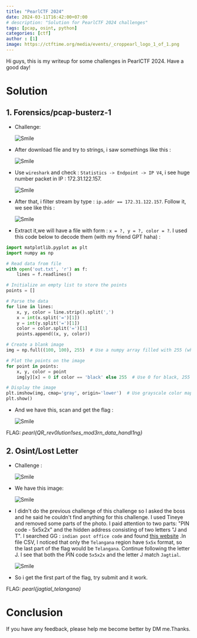 ```yaml
--- 
title: "PearlCTF 2024"
date: 2024-03-11T16:42:00+07:00
# description: "Solution for PearlCTF 2024 challenges"
tags: [pcap, osint, python]
categories: [ctf]
author : [1]
image: https://ctftime.org/media/events/_croppearl_logo_1_of_1.png
---
```


Hi guys, this is my writeup for some challenges in PearlCTF 2024. Have a good day!

# Solution

## 1. Forensics/pcap-busterz-1
- Challenge: 

    ![Smile](/assets/posts/PearlCTF/pcap-busterz-1/pcap-busterz-1.png)

- After download file and try to strings, i saw somethings like this : 

    ![Smile](/assets/posts/PearlCTF/pcap-busterz-1/image3.png)

- Use ```wireshark``` and check : ```Statistics -> Endpoint -> IP V4```, i see huge number packet in IP : 172.31.122.157.

    ![Smile](/assets/posts/PearlCTF/pcap-busterz-1/image.png)

- After that, i filter stream by type : ```ip.addr == 172.31.122.157```. Follow it, we see like this : 

    ![Smile](/assets/posts/PearlCTF/pcap-busterz-1/image4.png)

- Extract it,we will have a file with form : ``` x = ?, y = ?, color = ? ```. I used this code below to decode them (with my friend GPT haha) :

```python
import matplotlib.pyplot as plt
import numpy as np

# Read data from file
with open('out.txt', 'r') as f:
    lines = f.readlines()

# Initialize an empty list to store the points
points = []

# Parse the data
for line in lines:
    x, y, color = line.strip().split(',')
    x = int(x.split('=')[1])
    y = int(y.split('=')[1])
    color = color.split('=')[1]
    points.append((x, y, color))

# Create a blank image
img = np.full((100, 100), 255)  # Use a numpy array filled with 255 (white)

# Plot the points on the image
for point in points:
    x, y, color = point
    img[y][x] = 0 if color == 'black' else 255  # Use 0 for black, 255 for white

# Display the image
plt.imshow(img, cmap='gray', origin='lower')  # Use grayscale color map
plt.show()
```

- And we have this, scan and get the flag :

    ![Smile](/assets/posts/PearlCTF/pcap-busterz-1/image2.png)

FLAG: *pearl{QR_rev0lution1ses_mod3rn_data_handl1ng}*

## 2. Osint/Lost Letter
- Challenge : 

    ![Smile](/assets/posts/PearlCTF/lost-letter/Lost-letter.png)

- We have this image: 

    ![Smile](/assets/posts/PearlCTF/lost-letter/letter2.png)

- I didn't do the previous challenge of this challenge so I asked the boss and he said he couldn't find anything for this challenge. I used Tineye and removed some parts of the photo. I paid attention to two parts: "PIN code - 5x5x2x" and the hidden address consisting of two letters "J and T". I searched GG : ```indian post office code``` and found [this website](https://data.gov.in/catalog/all-india-pincode-directory) .In file CSV, I noticed that only the ```Telangana``` region have ```5x5x``` format, so the last part of the flag would be ```Telangana```. Continue following the letter J. I see that both the PIN code ```5x5x2x``` and the letter J match ```Jagtial```.

    ![Smile](/assets/posts/PearlCTF/lost-letter/image2.png)

- So i get the first part of the flag, try submit and it work.

FLAG: *pearl{jagtial_telangana}*

# Conclusion

If you have any feedback, please help me become better by DM me.Thanks.